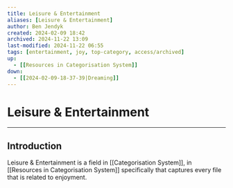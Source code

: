 ```yaml
---
title: Leisure & Entertainment
aliases: [Leisure & Entertainment]
author: Ben Jendyk
created: 2024-02-09 18:42
archived: 2024-11-22 13:09
last-modified: 2024-11-22 06:55
tags: [entertainment, joy, top-category, access/archived]
up:
  - [[Resources in Categorisation System]]
down:
  - [[2024-02-09-18-37-39|Dreaming]]
---
```


# Leisure & Entertainment

---

## Introduction

Leisure & Entertainment is a field in [[Categorisation System]], in [[Resources in Categorisation System]] specifically that captures every file that is related to enjoyment.

